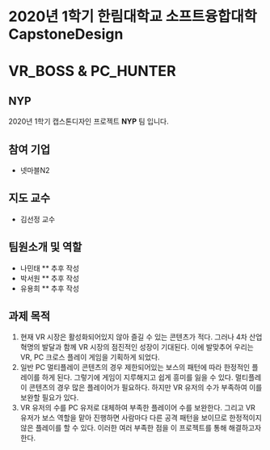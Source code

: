 # 2020년 1학기 한림대학교 소프트융합대학 CapstoneDesign
# VR_BOSS & PC_HUNTER
## NYP
2020년 1학기 캡스톤디자인 프로젝트 **NYP** 팀 입니다.
## 참여 기업
* 넷마블N2
## 지도 교수
* 김선정 교수
## 팀원소개 및 역할
* 나민태
** 추후 작성
* 박서원
** 추후 작성
* 유용희
** 추후 작성
## 과제 목적
1. 현재 VR 시장은 활성화되어있지 않아 즐길 수 있는 콘텐츠가 적다. 그러나
4차 산업 혁명의 발달과 함께 VR 시장의 점진적인 성장이 기대된다. 이에
발맞추어 우리는 VR, PC 크로스 플레이 게임을 기획하게 되었다.
2. 일반 PC 멀티플레이 콘텐츠의 경우 제한되어있는 보스의 패턴에 따라
한정적인 플레이를 하게 된다. 그렇기에 게임이 지루해지고 쉽게 흥미를
잃을 수 있다. 멀티플레이 콘텐츠의 경우 많은 플레이어가 필요하다.
하지만 VR 유저의 수가 부족하여 이를 보완할 필요가 있다.
3.  VR 유저의 수를 PC 유저로 대체하여 부족한 플레이어 수를 보완한다. 그리고
VR 유저가 보스 역할을 맡아 진행하면 사람마다 다른 공격 패턴을 보이므로
한정적이지 않은 플레이를 할 수 있다. 이러한 여러 부족한 점을 이 프로젝트를 통해 해결하고자 한다.
